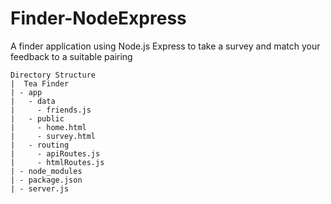 # Finder-NodeExpress
A finder application using Node.js Express to take a survey and match your feedback to a suitable pairing
```
Directory Structure
|  Tea Finder
| - app
|   - data
|     - friends.js
|   - public
|     - home.html
|     - survey.html
|   - routing
|     - apiRoutes.js
|     - htmlRoutes.js
| - node_modules
| - package.json
| - server.js
```
